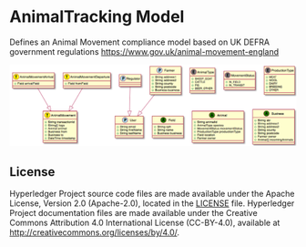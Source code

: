 # AnimalTracking Model

Defines an Animal Movement compliance model based on UK DEFRA government
regulations https://www.gov.uk/animal-movement-england

![Image of models](./model.png)

## License <a name="license"></a>
Hyperledger Project source code files are made available under the Apache License, Version 2.0 (Apache-2.0), located in the [LICENSE](LICENSE.txt) file. Hyperledger Project documentation files are made available under the Creative Commons Attribution 4.0 International License (CC-BY-4.0), available at http://creativecommons.org/licenses/by/4.0/.
